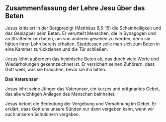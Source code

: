 ## Zusammenfassung der Lehre Jesu über das Beten

Jesus kritisiert in der Bergpredigt (Matthäus 6,5-15) die Scheinheiligkeit und das Geplapper beim Beten. Er verurteilt Menschen, die in Synagogen und an Straßenecken beten, um von anderen gesehen zu werden, denn sie hätten ihren Lohn bereits erhalten. Stattdessen solle man sich zum Beten in eine Kammer zurückziehen und die Tür schließen. 

Jesus lehnt außerdem das heidnische Beten ab, das durch viele Worte und Wiederholungen gekennzeichnet ist. Er versichert seinen Zuhörern, dass Gott weiß, was sie brauchen, bevor sie ihn bitten. 

**Das Vaterunser**

Jesus lehrt seine Jünger das Vaterunser, ein kurzes und prägnantes Gebet, das alle wichtigen Anliegen des Menschen beinhaltet. 

Jesus betont die Bedeutung der Vergebung und Versöhnung im Gebet. Er erklärt, dass Gott uns unsere Sünden nur dann vergeben kann, wenn wir auch unseren Schuldnern vergeben. 

